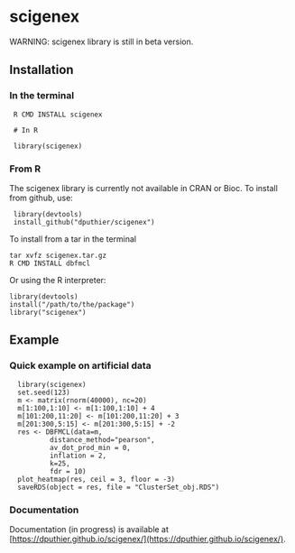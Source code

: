 # scigenex

WARNING: scigenex library is still in beta version. 

## Installation

### In the terminal

     R CMD INSTALL scigenex
     
     # In R
     
     library(scigenex)
     
### From R

The scigenex library is currently not available in CRAN or Bioc. To install from github, use:

     library(devtools)
     install_github("dputhier/scigenex")

To install from a tar in the terminal

    tar xvfz scigenex.tar.gz
    R CMD INSTALL dbfmcl
    
Or using the R interpreter:

    library(devtools)
    install("/path/to/the/package")
    library("scigenex")

## Example

### Quick example on artificial data

      library(scigenex)
      set.seed(123)
      m <- matrix(rnorm(40000), nc=20)
      m[1:100,1:10] <- m[1:100,1:10] + 4
      m[101:200,11:20] <- m[101:200,11:20] + 3
      m[201:300,5:15] <- m[201:300,5:15] + -2
      res <- DBFMCL(data=m,
              distance_method="pearson",
              av_dot_prod_min = 0,
              inflation = 2,
              k=25,
              fdr = 10)
      plot_heatmap(res, ceil = 3, floor = -3)
      saveRDS(object = res, file = "ClusterSet_obj.RDS")
      
### Documentation

Documentation (in progress) is available at [https://dputhier.github.io/scigenex/](https://dputhier.github.io/scigenex/).